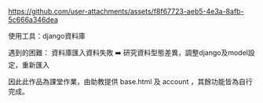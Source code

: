

https://github.com/user-attachments/assets/f8f67723-aeb5-4e3a-8afb-5c666a346dea

使用工具：django資料庫

遇到的困難：
資料庫匯入資料失敗 ➡️ 研究資料型態差異，調整django及model設定，重新匯入


因此此作品為課堂作業，由助教提供 base.html 及 account ，其餘功能皆為自行完成。
